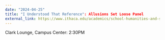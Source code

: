 ```yaml
---
date: "2024-04-25"
title: "I Understood That Reference": Allusions Set Loose Panel
external_link: https://www.ithaca.edu/academics/school-humanities-and-sciences/writing/new-voices-festival/2024-festival
---
```


Clark Lounge, Campus Center: 2:30PM